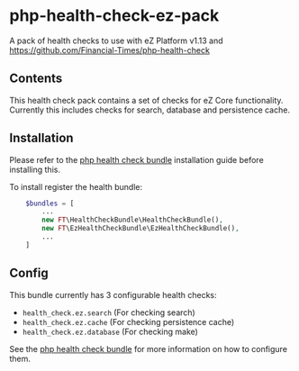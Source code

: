 # php-health-check-ez-pack
A pack of health checks to use with eZ Platform v1.13 and https://github.com/Financial-Times/php-health-check

## Contents
This health check pack contains a set of checks for eZ Core functionality. Currently this includes checks for search, database and persistence cache.

## Installation
Please refer to the [php health check bundle](https://github.com/Financial-Times/php-health-check) installation guide before installing this.

To install register the health bundle:
```php
    $bundles = [
        ...
        new FT\HealthCheckBundle\HealthCheckBundle(),
        new FT\EzHealthCheckBundle\EzHealthCheckBundle(),
        ...
    ]
```

## Config
This bundle currently has 3 configurable health checks:
 * `health_check.ez.search` (For checking search)
 * `health_check.ez.cache` (For checking persistence cache)
 * `health_check.ez.database` (For checking make)

See  the [php health check bundle](https://github.com/Financial-Times/php-health-check) for more information on how to configure them.
